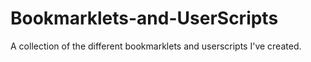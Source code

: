 # Bookmarklets-and-UserScripts
A collection of the different bookmarklets and userscripts I've created.

